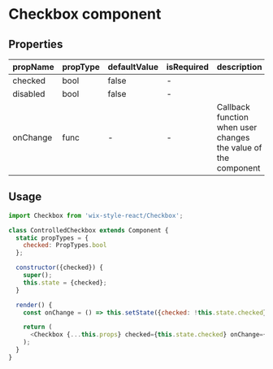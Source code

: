 # Checkbox component

## Properties

| propName | propType | defaultValue | isRequired | description |
|----------|----------|--------------|------------|-------------|
| checked | bool | false | - | |
| disabled | bool | false | - | |
| onChange | func | - | - | Callback function when user changes the value of the component |

## Usage

```js
import Checkbox from 'wix-style-react/Checkbox';

class ControlledCheckbox extends Component {
  static propTypes = {
    checked: PropTypes.bool
  };

  constructor({checked}) {
    super();
    this.state = {checked};
  }

  render() {
    const onChange = () => this.setState({checked: !this.state.checked});

    return (
      <Checkbox {...this.props} checked={this.state.checked} onChange={onChange}/>
    );
  }
}
